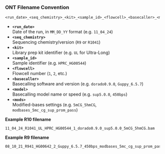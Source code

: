 ### ONT Filename Convention

```text
<run_date>_<seq_chemistry>_<kit>_<sample_id>_<flowcell>_<basecaller>_<model>_<mods>.bam
```

- **`<run_date>`**  
  Date of the run, in `MM_DD_YY` format (e.g. `11_04_24`)  
- **`<seq_chemistry>`**  
  Sequencing chemistry/version (`R9` or `R1041`)  
- **`<kit>`**  
  Library prep kit identifier (e.g. `UL` for Ultra-Long)  
- **`<sample_id>`**  
  Sample identifier (e.g. `HPRC_HG00544`)  
- **`<flowcell>`**  
  Flowcell number (`1`, `2`, etc.)  
- **`<basecaller>`**  
  Basecalling software and version (e.g. `dorado0.9.0`, `Guppy_6.5.7`)  
- **`<model>`**  
  Basecalling model name or speed (e.g. `sup5.0.0`, `450bps`)  
- **`<mods>`**  
  Modified-bases settings (e.g. `5mCG_5hmCG`, `modbases_5mc_cg_sup_prom_pass`)  

**Example R10 filename**  
```text
11_04_24_R1041_UL_HPRC_HG00544_1_dorado0.9.0_sup5.0.0_5mCG_5hmCG.bam
```
**Example R9 filename**  
```text
08_10_21_R941_HG00642_2_Guppy_6.5.7_450bps_modbases_5mc_cg_sup_prom_pass.bam
```
